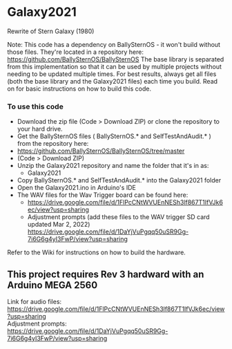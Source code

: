 # Galaxy2021
Rewrite of Stern Galaxy (1980)
    
Note: This code has a dependency on BallySternOS - it won't build without those files. They're located in a repository here:
https://github.com/BallySternOS/BallySternOS
The base library is separated from this implementation so that it can be used by multiple projects without needing to be updated multiple times. For best results, always get all files (both the base library and the Galaxy2021 files) each time you build. Read on for basic instructions on how to build this code.


### To use this code
* Download the zip file (Code > Download ZIP) or clone the repository to your hard drive.  
* Get the BallySternOS files ( BallySternOS.* and SelfTestAndAudit.* ) from the repository here:  
 * https://github.com/BallySternOS/BallySternOS/tree/master
 * (Code > Download ZIP)
* Unzip the Galaxy2021 repository and name the folder that it's in as:
  * Galaxy2021  
* Copy BallySternOS.* and SelfTestAndAudit.* into the Galaxy2021 folder
* Open the Galaxy2021.ino in Arduino's IDE
* The WAV files for the Wav Trigger board can be found here:  
  * https://drive.google.com/file/d/1FlPcCNtWVUEnNESh3lf867T1IfVJk6ec/view?usp=sharing  
  * Adjustment prompts (add these files to the WAV trigger SD card updated Mar 2, 2022) https://drive.google.com/file/d/1DaYjVuPgqq50uSR9Gg-7i6G6g4yI3FwP/view?usp=sharing
  
    
  
Refer to the Wiki for instructions on how to build the hardware. 
## This project requires Rev 3 hardward with an Arduino MEGA 2560  
  
  
Link for audio files:  https://drive.google.com/file/d/1FlPcCNtWVUEnNESh3lf867T1IfVJk6ec/view?usp=sharing  
Adjustment prompts:  https://drive.google.com/file/d/1DaYjVuPgqq50uSR9Gg-7i6G6g4yI3FwP/view?usp=sharing
